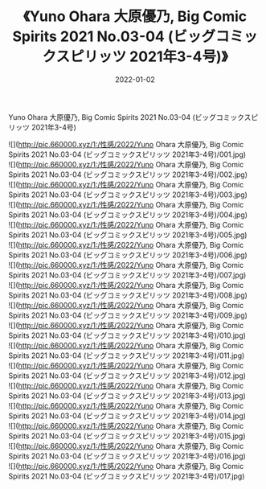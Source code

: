 ﻿---
layout: post
title:  《Yuno Ohara 大原優乃, Big Comic Spirits 2021 No.03-04 (ビッグコミックスピリッツ 2021年3-4号)》
date:   2022-01-02
img: http://pic.660000.xyz/1:/性感/2022/Yuno Ohara 大原優乃, Big Comic Spirits 2021 No.03-04 (ビッグコミックスピリッツ 2021年3-4号)/000.jpg
categories: [美女, 清纯, 唯美]
---

Yuno Ohara 大原優乃, Big Comic Spirits 2021 No.03-04 (ビッグコミックスピリッツ 2021年3-4号)

  ![](http://pic.660000.xyz/1:/性感/2022/Yuno Ohara 大原優乃, Big Comic Spirits 2021 No.03-04 (ビッグコミックスピリッツ 2021年3-4号)/001.jpg) <br> ![](http://pic.660000.xyz/1:/性感/2022/Yuno Ohara 大原優乃, Big Comic Spirits 2021 No.03-04 (ビッグコミックスピリッツ 2021年3-4号)/002.jpg) <br> ![](http://pic.660000.xyz/1:/性感/2022/Yuno Ohara 大原優乃, Big Comic Spirits 2021 No.03-04 (ビッグコミックスピリッツ 2021年3-4号)/003.jpg) <br> ![](http://pic.660000.xyz/1:/性感/2022/Yuno Ohara 大原優乃, Big Comic Spirits 2021 No.03-04 (ビッグコミックスピリッツ 2021年3-4号)/004.jpg) <br> ![](http://pic.660000.xyz/1:/性感/2022/Yuno Ohara 大原優乃, Big Comic Spirits 2021 No.03-04 (ビッグコミックスピリッツ 2021年3-4号)/005.jpg) <br> ![](http://pic.660000.xyz/1:/性感/2022/Yuno Ohara 大原優乃, Big Comic Spirits 2021 No.03-04 (ビッグコミックスピリッツ 2021年3-4号)/006.jpg) <br> ![](http://pic.660000.xyz/1:/性感/2022/Yuno Ohara 大原優乃, Big Comic Spirits 2021 No.03-04 (ビッグコミックスピリッツ 2021年3-4号)/007.jpg) <br> ![](http://pic.660000.xyz/1:/性感/2022/Yuno Ohara 大原優乃, Big Comic Spirits 2021 No.03-04 (ビッグコミックスピリッツ 2021年3-4号)/008.jpg) <br> ![](http://pic.660000.xyz/1:/性感/2022/Yuno Ohara 大原優乃, Big Comic Spirits 2021 No.03-04 (ビッグコミックスピリッツ 2021年3-4号)/009.jpg) <br> ![](http://pic.660000.xyz/1:/性感/2022/Yuno Ohara 大原優乃, Big Comic Spirits 2021 No.03-04 (ビッグコミックスピリッツ 2021年3-4号)/010.jpg) <br> ![](http://pic.660000.xyz/1:/性感/2022/Yuno Ohara 大原優乃, Big Comic Spirits 2021 No.03-04 (ビッグコミックスピリッツ 2021年3-4号)/011.jpg) <br> ![](http://pic.660000.xyz/1:/性感/2022/Yuno Ohara 大原優乃, Big Comic Spirits 2021 No.03-04 (ビッグコミックスピリッツ 2021年3-4号)/012.jpg) <br> ![](http://pic.660000.xyz/1:/性感/2022/Yuno Ohara 大原優乃, Big Comic Spirits 2021 No.03-04 (ビッグコミックスピリッツ 2021年3-4号)/013.jpg) <br> ![](http://pic.660000.xyz/1:/性感/2022/Yuno Ohara 大原優乃, Big Comic Spirits 2021 No.03-04 (ビッグコミックスピリッツ 2021年3-4号)/014.jpg) <br> ![](http://pic.660000.xyz/1:/性感/2022/Yuno Ohara 大原優乃, Big Comic Spirits 2021 No.03-04 (ビッグコミックスピリッツ 2021年3-4号)/015.jpg) <br> ![](http://pic.660000.xyz/1:/性感/2022/Yuno Ohara 大原優乃, Big Comic Spirits 2021 No.03-04 (ビッグコミックスピリッツ 2021年3-4号)/016.jpg) <br> ![](http://pic.660000.xyz/1:/性感/2022/Yuno Ohara 大原優乃, Big Comic Spirits 2021 No.03-04 (ビッグコミックスピリッツ 2021年3-4号)/017.jpg) <br>